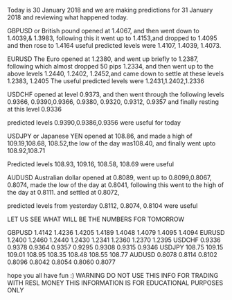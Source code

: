 Today is 30 January 2018 and we are making predictions for 31 January 2018
and reviewing what happened today.

GBPUSD or British pound opened at 1.4067, and then went down to 1.4039,& 1.3983, following 
this it went up to 1.4153,and dropped to 1.4095 and then rose to 1.4164
useful predicted levels were 1.4107, 1.4039, 1.4073.

EURUSD The Euro opened at 1.2380, and went up briefly to 1.2387, following which almost dropped 50 pips 1.2334, and 
then went up to the above levels 1.2440, 1.2402, 1.2452,and came down to settle at these levels 1.2383, 1.2405
The useful predicted levels were 1.2431,1.2402,1.2336

USDCHF opened at level 0.9373, and then went through the following levels 0.9366, 0.9390,0.9366, 0.9380,
0.9320, 0.9312, 0.9357 and finally resting at this level 0.9336

predicted levels 0.9390,0.9386,0.9356 were useful for today 

USDJPY or Japanese YEN opened at 108.86, and made a high of 109.19,108.68,  108.52,the low of the day was108.40,
and finally went upto 108.92,108.71

Predicted levels 108.93, 109.16, 108.58, 108.69 were useful

AUDUSD  Australian dollar opened at 0.8089, went up to 0.8099,0.8067, 0.8074, made the low of the day at 0.8041,
following this went to the high of the day at 0.8111. and settled at 0.8072,

predicted levels from yesterday 0.8112, 0.8074, 0.8104 were useful

LET US SEE WHAT WILL BE THE NUMBERS FOR TOMORROW

GBPUSD 1.4142    1.4236    1.4205    1.4189    1.4048    1.4079    1.4095    1.4094
EURUSD 1.2400    1.2460    1.2440    1.2430    1.2341    1.2360    1.2370    1.2395
USDCHF 0.9336    0.9378    0.9364    0.9357    0.9295    0.9308    0.9315    0.9346
USDJPY 108.75    109.15    109.01    108.95    108.35    108.48    108.55    108.77
AUDUSD 0.8078    0.8114    0.8102    0.8096    0.8042    0.8054    0.8060    0.8077

hope you all have fun :)
WARNING DO NOT USE THIS INFO FOR TRADING WITH RESL MONEY 
THIS INFORMATION IS FOR EDUCATIONAL PURPOSES ONLY 
